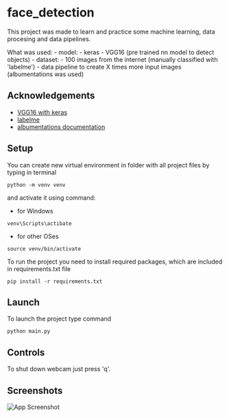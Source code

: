 # face_detection

This project was made to learn and practice some machine learning, data procesing and data pipelines. 

What was used:
    - model:
        - keras
        - VGG16 (pre trained nn model to detect objects)
    - dataset:
        - 100 images from the internet (manually classified with 'labelme')
        - data pipeline to create X times more input images (albumentations was used)



## Acknowledgements

 - [VGG16 with keras](https://towardsdatascience.com/step-by-step-vgg16-implementation-in-keras-for-beginners-a833c686ae6c)
 - [labelme](https://www.v7labs.com/blog/labelme-guide)
 - [albumentations documentation](https://albumentations.ai/docs/)

## Setup

You can create new virtual environment in folder with all project files by typing in terminal

```
python -m venv venv
```

and activate it using command:

- for Windows

```
venv\Scripts\actibate
```

- for other OSes

```
source venv/bin/activate
```

To run the project you need to install required packages, which are included in requirements.txt file

```
pip install -r requirements.txt
```
## Launch

To launch the project type command

```
python main.py
```
## Controls

To shut down webcam just press 'q'.

## Screenshots

![App Screenshot](https://via.placeholder.com/468x300?text=App+Screenshot+Here)